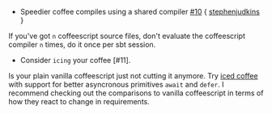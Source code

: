* Speedier coffee compiles using a shared compiler [#10][i10] { [stephenjudkins][stephenjudkins] }

If you've got `n` coffeescript source files, don't evaluate the coffeescript compiler `n` times, do it once per sbt session.

* Consider `icing` your coffee [#11].

Is your plain vanilla coffeescript just not cutting it anymore. Try [iced coffee][iced] with support for better asyncronous primitives `await` and `defer`. I recommend checking out the comparisons to vanilla coffeescript in terms of how they react to change in requirements.



[stephenjudkins]: https://github.com/stephenjudkins
[i10]: https://github.com/softprops/coffeescripted-sbt/pull/10
[i11]: https://github.com/softprops/coffeescripted-sbt/issues/11
[iced]: http://maxtaco.github.com/coffee-script/
